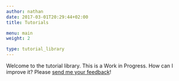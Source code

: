 ```yaml
---
author: nathan
date: 2017-03-01T20:29:44+02:00
title: Tutorials

menu: main
weight: 2

type: tutorial_library
---
```


<!-- TODO: Page per type of tutorial/category? More like guide to each theme -->
Welcome to the tutorial library. This is a Work in Progress. How can I improve it? Please [send me your feedback](mailto:nathan@gdquest.com)!